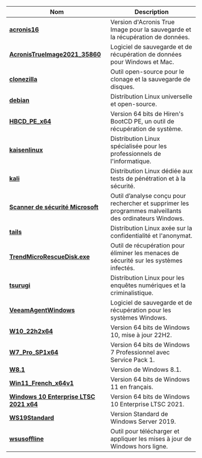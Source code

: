 | Nom                                																								 | Description                                                                    							|
|------------------------------------------------------------------------------------------------------------------------------------|----------------------------------------------------------------------------------------------------------|
| [**acronis16**](https://www.acronis.com/en-us/support/updates/index.html#consumer)                                                 | Version d'Acronis True Image pour la sauvegarde et la récupération de données.                           |
| [**AcronisTrueImage2021_35860**](https://download.acronis.com/AcronisTrueImage2021_35860.iso)                                      | Logiciel de sauvegarde et de récupération de données pour Windows et Mac.                                |
| [**clonezilla**](https://clonezilla.org/downloads/download.php?branch=stable)                                                      | Outil open-source pour le clonage et la sauvegarde de disques.                                          |
| [**debian**](https://www.debian.org/CD/)                                                                                           | Distribution Linux universelle et open-source.                                                           |
| [**HBCD_PE_x64**](https://www.hirensbootcd.org/download/)                                                                          | Version 64 bits de Hiren's BootCD PE, un outil de récupération de système.                               |
| [**kaisenlinux**](https://kaisenlinux.org/downloads)                                                                               | Distribution Linux spécialisée pour les professionnels de l'informatique.                                |
| [**kali**](https://www.kali.org/get-kali/#kali-installer-images)                                                                   | Distribution Linux dédiée aux tests de pénétration et à la sécurité.                                     |
| [**Scanner de sécurité Microsoft**](https://learn.microsoft.com/fr-fr/microsoft-365/security/intelligence/safety-scanner-download) | Outil d’analyse conçu pour rechercher et supprimer les programmes malveillants des ordinateurs Windows. |
| [**tails**](https://tails.net/install/download/index.en.html)                                                                      | Distribution Linux axée sur la confidentialité et l'anonymat.                                            |
| [**TrendMicroRescueDisk.exe**](https://www.trendmicro.com/fr_fr/forHome/products/free-tools/rescue-disk.html)                      | Outil de récupération pour éliminer les menaces de sécurité sur les systèmes infectés.                   |
| [**tsurugi**](https://tsurugi-linux.org/downloads.php)                                                                             | Distribution Linux pour les enquêtes numériques et la criminalistique.                                   |
| [**VeeamAgentWindows**](https://www.veeam.com/fr/agent-for-windows-community-edition.html)                                         | Logiciel de sauvegarde et de récupération pour les systèmes Windows.                                     |
| [**W10_22h2x64**](https://www.microsoft.com/fr-fr/software-download/windows10)                                                     | Version 64 bits de Windows 10, mise à jour 22H2.                                                         |
| [**W7_Pro_SP1x64**](https://lecrabeinfo.net/telecharger/windows-7-professionnel-sp1-x64)                                           | Version 64 bits de Windows 7 Professionnel avec Service Pack 1.                                          |
| [**W8.1**](https://www.microsoft.com/fr-fr/software-download/windows8ISO)                                                          | Version de Windows 8.1.                                                                                  |
| [**Win11_French_x64v1**](https://www.microsoft.com/fr-fr/software-download/windows11)                                              | Version 64 bits de Windows 11 en français.                                                               |
| [**Windows 10 Enterprise LTSC 2021 x64**](https://www.microsoft.com/en-us/evalcenter/download-windows-10-enterprise)               | Version 64 bits de Windows 10 Enterprise LTSC 2021.                                                      |
| [**WS19Standard**](https://www.microsoft.com/en-us/evalcenter/download-windows-server-2019)                                        | Version Standard de Windows Server 2019.                                                                 |
| [**wsusoffline**](https://download.wsusoffline.net/)                                                                               | Outil pour télécharger et appliquer les mises à jour de Windows hors ligne.                              |
